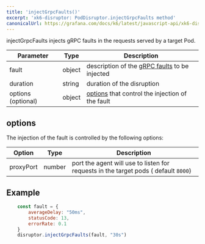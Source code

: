 ```yaml
---
title: 'injectGrpcFaults()'
excerpt: 'xk6-disruptor: PodDisruptor.injectGrpcFaults method'
canonicalUrl: https://grafana.com/docs/k6/latest/javascript-api/xk6-disruptor/poddisruptor/injectgrpcfaults/
---
```


injectGrpcFaults injects gRPC faults in the requests served by a target Pod.

| Parameter | Type   | Description |
| --------- | ------ |------- |
| fault     | object | description of the [gRPC faults](/javascript-api/xk6-disruptor/api/faults/grpc) to be injected |
| duration  | string | duration of the disruption |
| options (optional)   | object | [options](#options) that control the injection of the fault |


## options

The injection of the fault is controlled by the following options:

| Option    | Type   | Description |
| --------- | ------ | -------- |
| proxyPort | number | port the agent will use to listen for requests in the target pods ( default `8000`) |


## Example

<!-- eslint-skip -->

```javascript
    const fault = {
        averageDelay: "50ms",
        statusCode: 13,
        errorRate: 0.1
    }
    disruptor.injectGrpcFaults(fault, "30s")
```